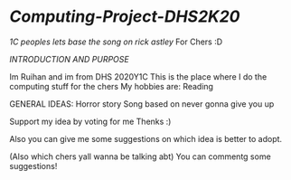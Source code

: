 # *Computing-Project-DHS2K20*
_1C peoples lets base the song on rick astley_
For Chers :D


*INTRODUCTION AND PURPOSE*

Im Ruihan and im from DHS 2020Y1C
This is the place where I do the computing stuff for the chers
My hobbies are:
Reading



GENERAL IDEAS:
   Horror story 
   Song based on never gonna give you up
   
   
Support my idea by voting for me 
Thenks :)

Also you can give me some suggestions on which idea is better to adopt.

(Also which chers yall wanna be talking abt) You can commentg some suggestions!
